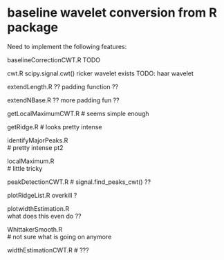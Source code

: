 # baseline wavelet conversion from R package

Need to implement the following features:

baselineCorrectionCWT.R
    TODO

cwt.R
    scipy.signal.cwt()
    ricker wavelet exists
    TODO: haar wavelet

extendLength.R
    ?? padding function ??
    
extendNBase.R
    ?? more padding fun ??
    

getLocalMaximumCWT.R
    # seems simple enough

getRidge.R
    # looks pretty intense
 
identifyMajorPeaks.R              
    # pretty intense pt2

localMaximum.R                   
    # little tricky 
    
peakDetectionCWT.R 
    # signal.find_peaks_cwt() ??
    
plotRidgeList.R
    overkill ?

plotwidthEstimation.R      
    what does this even do ??
    
WhittakerSmooth.R                          
    # not sure what is going on anymore
    
widthEstimationCWT.R 
    # ???